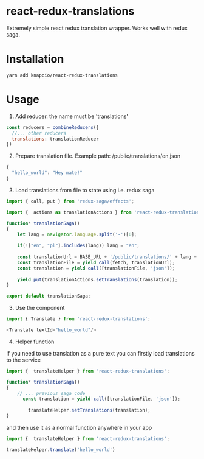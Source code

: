 # react-redux-translations
Extremely simple react redux translation wrapper. Works well with redux saga.

# Installation

```
yarn add knapcio/react-redux-translations
```

# Usage

1. Add reducer. the name must be 'translations'
```javascript
const reducers = combineReducers({
  //... other reducers
  translations: translationReducer
})
```
2. Prepare translation file. Example path: /public/translations/en.json

```javascript
{
  "hello_world": "Hey mate!"
}
```

3. Load translations from file to state using i.e. redux saga

```javascript
import { call, put } from 'redux-saga/effects';

import {  actions as translationActions } from 'react-redux-translations';

function* translationSaga() 
{
    let lang = navigator.language.split('-')[0];

    if(!["en", "pl"].includes(lang)) lang = "en";
 
    const translationUrl = BASE_URL + '/public/translations/' + lang + '.json';
    const translationFile = yield call(fetch, translationUrl);
    const translation = yield call([translationFile, 'json']);
   
    yield put(translationActions.setTranslations(translation));
}

export default translationSaga;
```
3. Use the component
```javascript
import { Translate } from 'react-redux-translations';

<Translate textId="hello_world"/>
```

4. Helper function

If you need to use translation as a pure text you can firstly load translations to the service

```javascript
import {  translateHelper } from 'react-redux-translations';

function* translationSaga() 
{
    // ... previous saga code
      const translation = yield call([translationFile, 'json']);
   
        translateHelper.setTranslations(translation);
}
```
and then use it as a normal function anywhere in your app

```javascript
import {  translateHelper } from 'react-redux-translations';

translateHelper.translate('hello_world')
```
